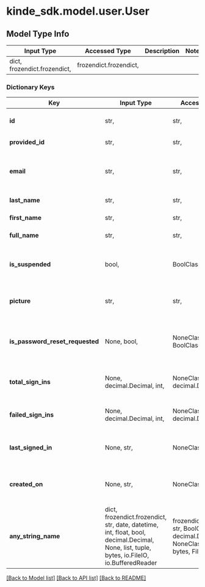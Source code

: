 # kinde_sdk.model.user.User

## Model Type Info
Input Type | Accessed Type | Description | Notes
------------ | ------------- | ------------- | -------------
dict, frozendict.frozendict,  | frozendict.frozendict,  |  | 

### Dictionary Keys
Key | Input Type | Accessed Type | Description | Notes
------------ | ------------- | ------------- | ------------- | -------------
**id** | str,  | str,  | Unique id of the user in Kinde. | [optional] 
**provided_id** | str,  | str,  | External id for user. | [optional] 
**email** | str,  | str,  | Default email address of the user in Kinde. | [optional] 
**last_name** | str,  | str,  | User&#x27;s last name. | [optional] 
**first_name** | str,  | str,  | User&#x27;s first name. | [optional] 
**full_name** | str,  | str,  | User&#x27;s full name. | [optional] 
**is_suspended** | bool,  | BoolClass,  | Whether the user is currently suspended or not. | [optional] 
**picture** | str,  | str,  | User&#x27;s profile picture URL. | [optional] 
**is_password_reset_requested** | None, bool,  | NoneClass, BoolClass,  | Whether the user has been asked to reset their password. | [optional] 
**total_sign_ins** | None, decimal.Decimal, int,  | NoneClass, decimal.Decimal,  | Total number of user sign ins. | [optional] 
**failed_sign_ins** | None, decimal.Decimal, int,  | NoneClass, decimal.Decimal,  | Number of consecutive failed user sign ins. | [optional] 
**last_signed_in** | None, str,  | NoneClass, str,  | Last sign in date in ISO 8601 format. | [optional] 
**created_on** | None, str,  | NoneClass, str,  | Date of user creation in ISO 8601 format. | [optional] 
**any_string_name** | dict, frozendict.frozendict, str, date, datetime, int, float, bool, decimal.Decimal, None, list, tuple, bytes, io.FileIO, io.BufferedReader | frozendict.frozendict, str, BoolClass, decimal.Decimal, NoneClass, tuple, bytes, FileIO | any string name can be used but the value must be the correct type | [optional]

[[Back to Model list]](../../README.md#documentation-for-models) [[Back to API list]](../../README.md#documentation-for-api-endpoints) [[Back to README]](../../README.md)

